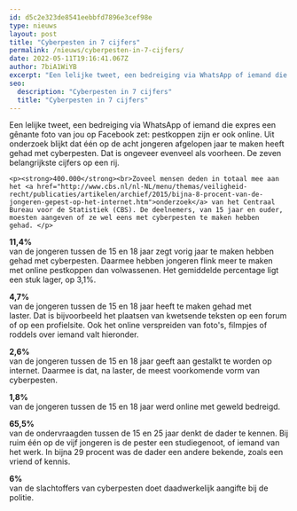 ```yaml
---
id: d5c2e323de8541eebbfd7896e3cef98e
type: nieuws
layout: post
title: "Cyberpesten in 7 cijfers"
permalink: /nieuws/cyberpesten-in-7-cijfers/
date: 2022-05-11T19:16:41.067Z
author: 7biA1WiYB
excerpt: "Een lelijke tweet, een bedreiging via WhatsApp of iemand die expres een gênante foto van jou op Facebook zet: pestkoppen zijn er ook online. Uit onderzoek blijkt dat één op de acht jongeren afgelopen jaar te maken heeft gehad met cyberpesten. Dat is ongeveer evenveel als voorheen. De zeven belangrijkste cijfers op een rij.  "
seo:
  description: "Cyberpesten in 7 cijfers"
  title: "Cyberpesten in 7 cijfers"
---
```

Een lelijke tweet, een bedreiging via WhatsApp of iemand die expres een gênante foto van jou op Facebook zet: pestkoppen zijn er ook online. Uit onderzoek blijkt dat één op de acht jongeren afgelopen jaar te maken heeft gehad met cyberpesten. Dat is ongeveer evenveel als voorheen. De zeven belangrijkste cijfers op een rij.  

    <p><strong>400.000</strong><br>Zoveel mensen deden in totaal mee aan het <a href="http://www.cbs.nl/nl-NL/menu/themas/veiligheid-recht/publicaties/artikelen/archief/2015/bijna-8-procent-van-de-jongeren-gepest-op-het-internet.htm">onderzoek</a> van het Centraal Bureau voor de Statistiek (CBS). De deelnemers, van 15 jaar en ouder, moesten aangeven of ze wel eens met cyberpesten te maken hebben gehad. </p>
<p><strong>11,4%</strong><br>van de jongeren tussen de 15 en 18 jaar zegt vorig jaar te maken hebben gehad met cyberpesten. Daarmee hebben jongeren flink meer te maken met online pestkoppen dan volwassenen. Het gemiddelde percentage ligt een stuk lager, op 3,1%. </p>
<p><strong>4,7% </strong><br>van de jongeren tussen de 15 en 18 jaar heeft te maken gehad met laster. Dat is bijvoorbeeld het plaatsen van kwetsende teksten op een forum of op een profielsite. Ook het online verspreiden van foto's, filmpjes of roddels over iemand valt hieronder.</p>
<p><strong>2,6%</strong><br>van de jongeren tussen de 15 en 18 jaar geeft aan gestalkt te worden op internet. Daarmee is dat, na laster, de meest voorkomende vorm van cyberpesten.</p>
<p><strong>1,8%</strong><br>van de jongeren tussen de 15 en 18 jaar werd online met geweld bedreigd. </p>
<p><strong>65,5%</strong><br>van de ondervraagden tussen de 15 en 25 jaar denkt de dader te kennen. Bij ruim één op de vijf jongeren is de pester een studiegenoot, of iemand van het werk. In bijna 29 procent was de dader een andere bekende, zoals een vriend of kennis.</p>
<p><strong>6%</strong><br>van de slachtoffers van cyberpesten doet daadwerkelijk aangifte bij de politie.</p>  
